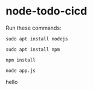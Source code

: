 # node-todo-cicd

Run these commands:


`sudo apt install nodejs`


`sudo apt install npm`


`npm install`

`node app.js`

hello
